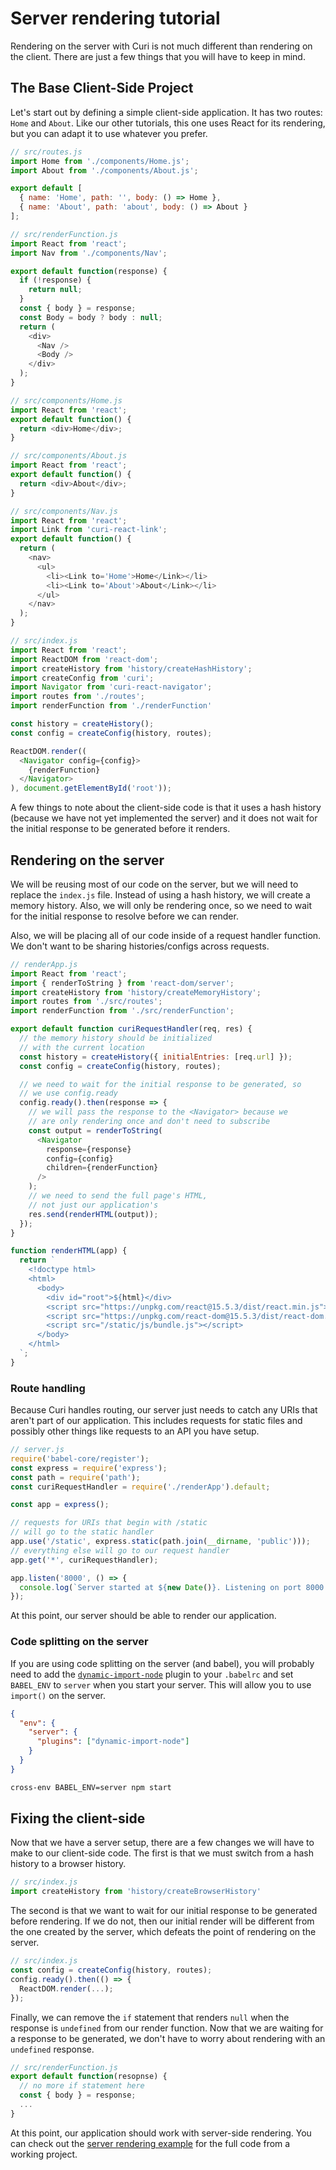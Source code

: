 # Server rendering tutorial

Rendering on the server with Curi is not much different than rendering on the client. There are just a few things that you will have to keep in mind.

## The Base Client-Side Project

Let's start out by defining a simple client-side application. It has two routes: `Home` and `About`. Like our other tutorials, this one uses React for its rendering, but you can adapt it to use whatever you prefer.

```js
// src/routes.js
import Home from './components/Home.js';
import About from './components/About.js';

export default [
  { name: 'Home', path: '', body: () => Home },
  { name: 'About', path: 'about', body: () => About }
];
```

```js
// src/renderFunction.js
import React from 'react';
import Nav from './components/Nav';

export default function(response) {
  if (!response) {
    return null;
  }
  const { body } = response;
  const Body = body ? body : null;
  return (
    <div>
      <Nav />
      <Body />
    </div>
  );
}
```

```js
// src/components/Home.js
import React from 'react';
export default function() {
  return <div>Home</div>;
}

// src/components/About.js
import React from 'react';
export default function() {
  return <div>About</div>;
}

// src/components/Nav.js
import React from 'react';
import Link from 'curi-react-link';
export default function() {
  return (
    <nav>
      <ul>
        <li><Link to='Home'>Home</Link></li>
        <li><Link to='About'>About</Link></li>
      </ul>
    </nav>
  );
}
```

```js
// src/index.js
import React from 'react';
import ReactDOM from 'react-dom';
import createHistory from 'history/createHashHistory';
import createConfig from 'curi';
import Navigator from 'curi-react-navigator';
import routes from './routes';
import renderFunction from './renderFunction'

const history = createHistory();
const config = createConfig(history, routes);

ReactDOM.render((
  <Navigator config={config}>
    {renderFunction}
  </Navigator>
), document.getElementById('root'));
```

A few things to note about the client-side code is that it uses a hash history (because we have not yet implemented the server) and it does not wait for the initial response to be generated before it renders.

## Rendering on the server

We will be reusing most of our code on the server, but we will need to replace the `index.js` file. Instead of using a hash history, we will create a memory history. Also, we will only be rendering once, so we need to wait for the initial response to resolve before we can render.

Also, we will be placing all of our code inside of a request handler function. We don't want to be sharing histories/configs across requests.

```js
// renderApp.js
import React from 'react';
import { renderToString } from 'react-dom/server';
import createHistory from 'history/createMemoryHistory';
import routes from './src/routes';
import renderFunction from './src/renderFunction';

export default function curiRequestHandler(req, res) {
  // the memory history should be initialized
  // with the current location
  const history = createHistory({ initialEntries: [req.url] });
  const config = createConfig(history, routes);

  // we need to wait for the initial response to be generated, so
  // we use config.ready
  config.ready().then(response => {
    // we will pass the response to the <Navigator> because we
    // are only rendering once and don't need to subscribe
    const output = renderToString(
      <Navigator
        response={response}
        config={config}
        children={renderFunction}
      />
    );
    // we need to send the full page's HTML,
    // not just our application's
    res.send(renderHTML(output));
  });
}

function renderHTML(app) {
  return `
    <!doctype html>
    <html>
      <body>
        <div id="root">${html}</div>
        <script src="https://unpkg.com/react@15.5.3/dist/react.min.js"></script>
        <script src="https://unpkg.com/react-dom@15.5.3/dist/react-dom.min.js"></script>
        <script src="/static/js/bundle.js"></script>
      </body>
    </html>
  `;
}
```

### Route handling

Because Curi handles routing, our server just needs to catch any URIs that aren't part of our application. This includes requests for static files and possibly other things like requests to an API you have setup.

```js
// server.js
require('babel-core/register');
const express = require('express');
const path = require('path');
const curiRequestHandler = require('./renderApp').default;

const app = express();

// requests for URIs that begin with /static
// will go to the static handler
app.use('/static', express.static(path.join(__dirname, 'public')));
// everything else will go to our request handler
app.get('*', curiRequestHandler);

app.listen('8000', () => {
  console.log(`Server started at ${new Date()}. Listening on port 8000.`);
});
```

At this point, our server should be able to render our application.

### Code splitting on the server

If you are using code splitting on the server (and babel), you will probably need to add the [`dynamic-import-node`](https://github.com/airbnb/babel-plugin-dynamic-import-node) plugin to your `.babelrc` and set `BABEL_ENV` to `server` when you start your server. This will allow you to use `import()` on the server.


```json
{
  "env": {
    "server": {
      "plugins": ["dynamic-import-node"]
    }
  }
}
```

```sh
cross-env BABEL_ENV=server npm start
```

## Fixing the client-side

Now that we have a server setup, there are a few changes we will have to make to our client-side code. The first is that we must switch from a hash history to a browser history.

```js
// src/index.js
import createHistory from 'history/createBrowserHistory'
```

The second is that we want to wait for our initial response to be generated before rendering. If we do not, then our initial render will be different from the one created by the server, which defeats the point of rendering on the server.

```js
// src/index.js
const config = createConfig(history, routes);
config.ready().then(() => {
  ReactDOM.render(...);
});
```

Finally, we can remove the `if` statement that renders `null` when the response is `undefined` from our render function. Now that we are waiting for a response to be generated, we don't have to worry about rendering with an `undefined` response.

```js
// src/renderFunction.js
export default function(resopnse) {
  // no more if statement here
  const { body } = response;
  ...
}
```

At this point, our application should work with server-side rendering. You can check out the [server rendering example](../../examples/server-rendering) for the full code from a working project.
